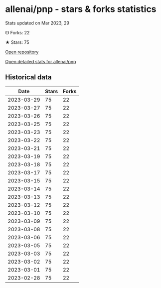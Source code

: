 # allenai/pnp - stars & forks statistics

Stats updated on Mar 2023, 29

☋ Forks: 22

★ Stars: 75

[Open repository](https://github.com/allenai/pnp)

[Open detailed stats for allenai/pnp](https://reviewgithub.com/rep/allenai/pnp)

## Historical data
| Date | Stars | Forks |
|------|-------|-------|
| 2023-03-29 | 75 | 22 | 
| 2023-03-27 | 75 | 22 | 
| 2023-03-26 | 75 | 22 | 
| 2023-03-25 | 75 | 22 | 
| 2023-03-23 | 75 | 22 | 
| 2023-03-22 | 75 | 22 | 
| 2023-03-21 | 75 | 22 | 
| 2023-03-19 | 75 | 22 | 
| 2023-03-18 | 75 | 22 | 
| 2023-03-17 | 75 | 22 | 
| 2023-03-15 | 75 | 22 | 
| 2023-03-14 | 75 | 22 | 
| 2023-03-13 | 75 | 22 | 
| 2023-03-12 | 75 | 22 | 
| 2023-03-10 | 75 | 22 | 
| 2023-03-09 | 75 | 22 | 
| 2023-03-08 | 75 | 22 | 
| 2023-03-06 | 75 | 22 | 
| 2023-03-05 | 75 | 22 | 
| 2023-03-03 | 75 | 22 | 
| 2023-03-02 | 75 | 22 | 
| 2023-03-01 | 75 | 22 | 
| 2023-02-28 | 75 | 22 | 


